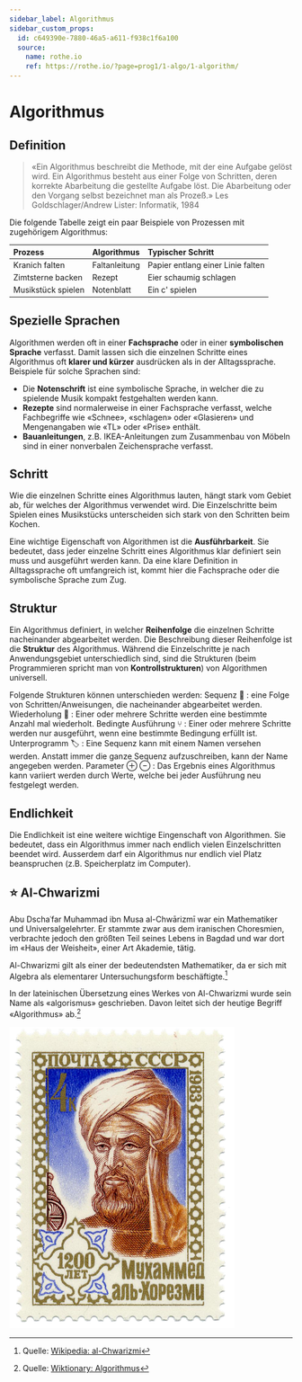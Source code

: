 ```yaml
---
sidebar_label: Algorithmus
sidebar_custom_props:
  id: c649390e-7880-46a5-a611-f938c1f6a100
  source:
    name: rothe.io
    ref: https://rothe.io/?page=prog1/1-algo/1-algorithm/
---
```


# Algorithmus

## Definition

> «Ein Algorithmus beschreibt die Methode, mit der eine Aufgabe gelöst wird. Ein Algorithmus besteht aus einer Folge von Schritten, deren korrekte Abarbeitung die gestellte Aufgabe löst. Die Abarbeitung oder den Vorgang selbst bezeichnet man als Prozeß.»
> Les Goldschlager/Andrew Lister: Informatik, 1984

Die folgende Tabelle zeigt ein paar Beispiele von Prozessen mit zugehörigem Algorithmus:

| Prozess            | Algorithmus   | Typischer Schritt                 |
| :----------------- | :------------ | :-------------------------------- |
| Kranich falten     | Faltanleitung | Papier entlang einer Linie falten |
| Zimtsterne backen  | Rezept        | Eier schaumig schlagen            |
| Musikstück spielen | Notenblatt    | Ein c' spielen                    |

## Spezielle Sprachen
Algorithmen werden oft in einer **Fachsprache** oder in einer **symbolischen Sprache** verfasst. Damit lassen sich die einzelnen Schritte eines Algorithmus oft **klarer und kürzer** ausdrücken als in der Alltagssprache. Beispiele für solche Sprachen sind:

- Die **Notenschrift** ist eine symbolische Sprache, in welcher die zu spielende Musik kompakt festgehalten werden kann.
- **Rezepte** sind normalerweise in einer Fachsprache verfasst, welche Fachbegriffe wie «Schnee», «schlagen» oder «Glasieren» und Mengenangaben wie «TL» oder «Prise» enthält.
- **Bauanleitungen**, z.B. IKEA-Anleitungen zum Zusammenbau von Möbeln sind in einer nonverbalen Zeichensprache verfasst.

## Schritt
Wie die einzelnen Schritte eines Algorithmus lauten, hängt stark vom Gebiet ab, für welches der Algorithmus verwendet wird. Die Einzelschritte beim Spielen eines Musikstücks unterscheiden sich stark von den Schritten beim Kochen.

Eine wichtige Eigenschaft von Algorithmen ist die **Ausführbarkeit**. Sie bedeutet, dass jeder einzelne Schritt eines Algorithmus klar definiert sein muss und ausgeführt werden kann. Da eine klare Definition in Alltagssprache oft umfangreich ist, kommt hier die Fachsprache oder die symbolische Sprache zum Zug.

## Struktur
Ein Algorithmus definiert, in welcher **Reihenfolge** die einzelnen Schritte nacheinander abgearbeitet werden. Die Beschreibung dieser Reihenfolge ist die **Struktur** des Algorithmus. Während die Einzelschritte je nach Anwendungsgebiet unterschiedlich sind, sind die Strukturen (beim Programmieren spricht man von **Kontrollstrukturen**) von Algorithmen universell.

Folgende Strukturen können unterschieden werden:
Sequenz 👣
: eine Folge von Schritten/Anweisungen, die nacheinander abgearbeitet werden.
Wiederholung 🔁
: Einer oder mehrere Schritte werden eine bestimmte Anzahl mal wiederholt.
Bedingte Ausführung ⑂
: Einer oder mehrere Schritte werden nur ausgeführt, wenn eine bestimmte Bedingung erfüllt ist.
Unterprogramm 🏷
: Eine Sequenz kann mit einem Namen versehen werden. Anstatt immer die ganze Sequenz aufzuschreiben, kann der Name angegeben werden.
Parameter ⊕ ⊖
: Das Ergebnis eines Algorithmus kann variiert werden durch Werte, welche bei jeder Ausführung neu festgelegt werden.

## Endlichkeit
Die Endlichkeit ist eine weitere wichtige Eingenschaft von Algorithmen. Sie bedeutet, dass ein Algorithmus immer nach endlich vielen Einzelschritten beendet wird. Ausserdem darf ein Algorithmus nur endlich viel Platz beanspruchen (z.B. Speicherplatz im Computer).

## ⭐️ Al-Chwarizmi

Abu Dschaʿfar Muhammad ibn Musa al-Chwārizmī war ein Mathematiker und Universalgelehrter. Er stammte zwar aus dem iranischen Choresmien, verbrachte jedoch den größten Teil seines Lebens in Bagdad und war dort im «Haus der Weisheit», einer Art Akademie, tätig.

Al-Chwarizmi gilt als einer der bedeutendsten Mathematiker, da er sich mit Algebra als elementarer Untersuchungsform beschäftigte.[^1]

In der lateinischen Übersetzung eines Werkes von Al-Chwarizmi wurde sein Name als «algorismus» geschrieben. Davon leitet sich der heutige Begriff «Algorithmus» ab.[^2]

![Abbildung von Al-Chwarizmi auf einer sowjetischen Briefmarke](images/al-chwarizmi.png)



[^1]: Quelle: [Wikipedia: al-Chwarizmi](https://de.wikipedia.org/wiki/Al-Chwarizmi)
[^2]: Quelle: [Wiktionary: Algorithmus](https://de.wiktionary.org/wiki/Algorithmus)
